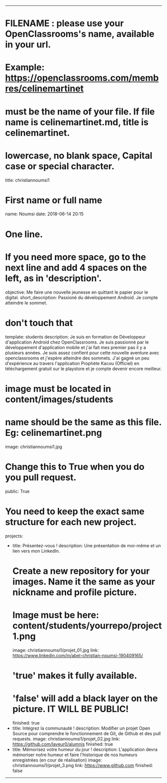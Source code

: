 ---

# FILENAME : please use your OpenClassrooms's name, available in your url.
# Example: https://openclassrooms.com/membres/celinemartinet
# must be the name of your file. If file name is celinemartinet.md, title is celinemartinet.
# lowercase, no blank space, Capital case or special character.
title: christiannoumsi1

# First name or full name
name: Noumsi
date: 2018-06-14 20:15

# One line.
# If you need more space, go to the next line and add 4 spaces on the left, as in 'description'.
objective: Me faire une nouvelle jeunesse en quittant le papier pour le digital.
short_description: Passioné du développement Android. Je compte atteindre le sommet.

# don't touch that
template: students
description:
    Je suis en formation de Développeur d'application Android chez OpenClassrooms.
    Je suis passionné par le développement d'application mobile et j'ai fait mes premier pas il y a plusieurs années.
    Je suis assez confient pour cette nouvelle aventure avec openclassrooms et j'espère atteindre des sommets.
    J'ai gagné un peu d'expérience au travers l'application Prophète Kacou (Officiel) en téléchargement gratuit sur le playstore et je compte devenir encore meilleur.

# image must be located in content/images/students
# name should be the same as this file. Eg: celinemartinet.png
image: christiannoumsi1.jpg

# Change this to True when you do you pull request.
public: True

# You need to keep the exact same structure for each new project.
projects:
  - title: Présentez-vous !
    description: Une présentation de moi-même et un lien vers mon LinkedIn.
    # Create a new repository for your images. Name it the same as your nickname and profile picture.
    # Image must be here: content/students/yourrepo/project1.png
    image: christiannoumsi1/projet_01.jpg
    link: https://www.linkedin.com/in/abel-christian-noumsi-190409165/
    # 'true' makes it fully available.
    # 'false' will add a black layer on the picture. IT WILL BE PUBLIC!
    finished: true
  - title: Intégrez la communauté !
    description: Modifier un projet Open Source pour comprendre le fonctionnement de Git, de Github et des pull requests. 
    image: christiannoumsi1/projet_02.jpg
    link: https://github.com/laveur0/alumnis
    finished: true
  - title: Mémorisez votre humeur du jour !
    description: L'application devra mémoriser notre humeur et faire l'historique de nos humeurs enregistrées (en cour de réalisation)
    image: christiannoumsi1/projet_3.png
    link: https://www.github.com
    finished: false
---